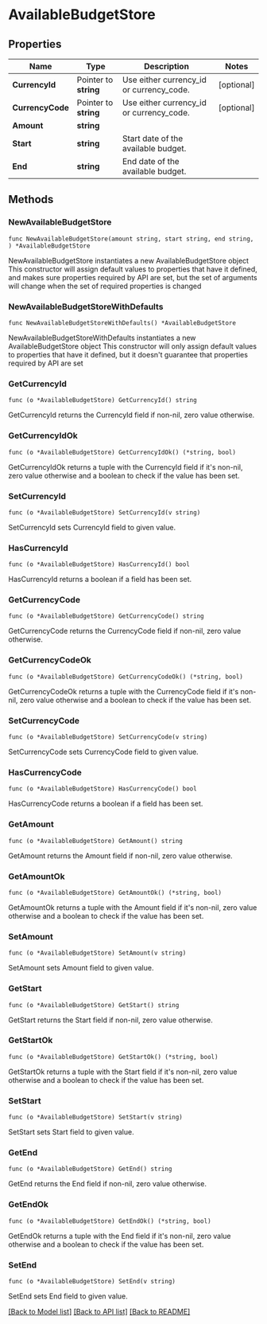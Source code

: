 # AvailableBudgetStore

## Properties

Name | Type | Description | Notes
------------ | ------------- | ------------- | -------------
**CurrencyId** | Pointer to **string** | Use either currency_id or currency_code. | [optional] 
**CurrencyCode** | Pointer to **string** | Use either currency_id or currency_code. | [optional] 
**Amount** | **string** |  | 
**Start** | **string** | Start date of the available budget. | 
**End** | **string** | End date of the available budget. | 

## Methods

### NewAvailableBudgetStore

`func NewAvailableBudgetStore(amount string, start string, end string, ) *AvailableBudgetStore`

NewAvailableBudgetStore instantiates a new AvailableBudgetStore object
This constructor will assign default values to properties that have it defined,
and makes sure properties required by API are set, but the set of arguments
will change when the set of required properties is changed

### NewAvailableBudgetStoreWithDefaults

`func NewAvailableBudgetStoreWithDefaults() *AvailableBudgetStore`

NewAvailableBudgetStoreWithDefaults instantiates a new AvailableBudgetStore object
This constructor will only assign default values to properties that have it defined,
but it doesn't guarantee that properties required by API are set

### GetCurrencyId

`func (o *AvailableBudgetStore) GetCurrencyId() string`

GetCurrencyId returns the CurrencyId field if non-nil, zero value otherwise.

### GetCurrencyIdOk

`func (o *AvailableBudgetStore) GetCurrencyIdOk() (*string, bool)`

GetCurrencyIdOk returns a tuple with the CurrencyId field if it's non-nil, zero value otherwise
and a boolean to check if the value has been set.

### SetCurrencyId

`func (o *AvailableBudgetStore) SetCurrencyId(v string)`

SetCurrencyId sets CurrencyId field to given value.

### HasCurrencyId

`func (o *AvailableBudgetStore) HasCurrencyId() bool`

HasCurrencyId returns a boolean if a field has been set.

### GetCurrencyCode

`func (o *AvailableBudgetStore) GetCurrencyCode() string`

GetCurrencyCode returns the CurrencyCode field if non-nil, zero value otherwise.

### GetCurrencyCodeOk

`func (o *AvailableBudgetStore) GetCurrencyCodeOk() (*string, bool)`

GetCurrencyCodeOk returns a tuple with the CurrencyCode field if it's non-nil, zero value otherwise
and a boolean to check if the value has been set.

### SetCurrencyCode

`func (o *AvailableBudgetStore) SetCurrencyCode(v string)`

SetCurrencyCode sets CurrencyCode field to given value.

### HasCurrencyCode

`func (o *AvailableBudgetStore) HasCurrencyCode() bool`

HasCurrencyCode returns a boolean if a field has been set.

### GetAmount

`func (o *AvailableBudgetStore) GetAmount() string`

GetAmount returns the Amount field if non-nil, zero value otherwise.

### GetAmountOk

`func (o *AvailableBudgetStore) GetAmountOk() (*string, bool)`

GetAmountOk returns a tuple with the Amount field if it's non-nil, zero value otherwise
and a boolean to check if the value has been set.

### SetAmount

`func (o *AvailableBudgetStore) SetAmount(v string)`

SetAmount sets Amount field to given value.


### GetStart

`func (o *AvailableBudgetStore) GetStart() string`

GetStart returns the Start field if non-nil, zero value otherwise.

### GetStartOk

`func (o *AvailableBudgetStore) GetStartOk() (*string, bool)`

GetStartOk returns a tuple with the Start field if it's non-nil, zero value otherwise
and a boolean to check if the value has been set.

### SetStart

`func (o *AvailableBudgetStore) SetStart(v string)`

SetStart sets Start field to given value.


### GetEnd

`func (o *AvailableBudgetStore) GetEnd() string`

GetEnd returns the End field if non-nil, zero value otherwise.

### GetEndOk

`func (o *AvailableBudgetStore) GetEndOk() (*string, bool)`

GetEndOk returns a tuple with the End field if it's non-nil, zero value otherwise
and a boolean to check if the value has been set.

### SetEnd

`func (o *AvailableBudgetStore) SetEnd(v string)`

SetEnd sets End field to given value.



[[Back to Model list]](../README.md#documentation-for-models) [[Back to API list]](../README.md#documentation-for-api-endpoints) [[Back to README]](../README.md)


